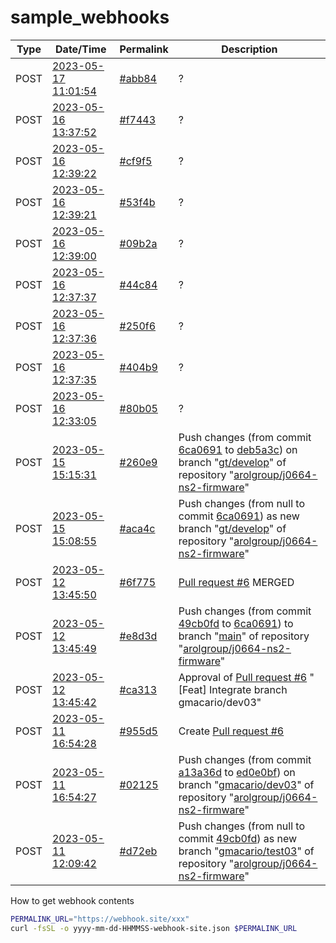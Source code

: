 # sample_webhooks

Type | Date/Time | Permalink | Description
-----|-----------|------|--------------
POST | [2023-05-17 11:01:54](2023-05-17-110154-webhook-site.json) | [#abb84](https://webhook.site/token/8dbfa1bc-03ff-46e4-a638-a6f7503e7334/request/abb84c4a-0161-4153-bd08-edc4a4b30be8/raw) | ?
POST | [2023-05-16 13:37:52](2023-05-16-133752-webhook-site.json) | [#f7443](https://webhook.site/token/8dbfa1bc-03ff-46e4-a638-a6f7503e7334/request/f74439d5-2985-4acf-9bd7-ce68d4f399ba/raw) | ?
POST | [2023-05-16 12:39:22](2023-05-16-123922-webhook-site.json) | [#cf9f5](https://webhook.site/token/8dbfa1bc-03ff-46e4-a638-a6f7503e7334/request/cf9f5f2a-f01c-4e14-a72c-89aa03294343/raw) | ?
POST | [2023-05-16 12:39:21](2023-05-16-123921-webhook-site.json) | [#53f4b](https://webhook.site/token/8dbfa1bc-03ff-46e4-a638-a6f7503e7334/request/53f4badb-9b4f-49da-ae9b-c5657e50d603/raw) | ?
POST | [2023-05-16 12:39:00](2023-05-16-123900-webhook-site.json) | [#09b2a](https://webhook.site/token/8dbfa1bc-03ff-46e4-a638-a6f7503e7334/request/09b2a807-9bb6-4ea5-8a3a-9078edcc98f8/raw) | ?
POST | [2023-05-16 12:37:37](2023-05-16-123737-webhook-site.json) | [#44c84](https://webhook.site/token/8dbfa1bc-03ff-46e4-a638-a6f7503e7334/request/44c8479a-da99-45f9-b548-9c3e1a2ad581/raw) | ?
POST | [2023-05-16 12:37:36](2023-05-16-123736-webhook-site.json) | [#250f6](https://webhook.site/token/8dbfa1bc-03ff-46e4-a638-a6f7503e7334/request/250f6536-57a0-4f90-9099-d9a6fdff191b/raw) | ?
POST | [2023-05-16 12:37:35](2023-05-16-123735-webhook-site.json) | [#404b9](https://webhook.site/token/8dbfa1bc-03ff-46e4-a638-a6f7503e7334/request/404b9048-5953-41de-9302-e9d331645ae2/raw) | ?
POST | [2023-05-16 12:33:05](2023-05-16-123305-webhook-site.json) | [#80b05](https://webhook.site/token/8dbfa1bc-03ff-46e4-a638-a6f7503e7334/request/80b05b26-9454-4ce7-b7a5-07c659dcb61b/raw) | ?
POST | [2023-05-15 15:15:31](2023-05-15-151531-webhook-site.json) | [#260e9](https://webhook.site/token/8dbfa1bc-03ff-46e4-a638-a6f7503e7334/request/260e9f6c-c04c-4b29-ba08-c243e4f25e72/raw) | Push changes (from commit [6ca0691](https://bitbucket.org/arolgroup/j0664-ns2-firmware/commits/6ca0691239785a619fa1dce7bf1073f50499cd60) to [deb5a3c](https://bitbucket.org/arolgroup/j0664-ns2-firmware/commits/deb5a3c03cd718680d5639bdceac9409f47f974c)) on branch "[gt/develop](https://bitbucket.org/arolgroup/j0664-ns2-firmware/branch/gt/develop)" of repository "[arolgroup/j0664-ns2-firmware](https://bitbucket.org/arolgroup/j0664-ns2-firmware/)"
POST | [2023-05-15 15:08:55](2023-05-15-150855-webhook-site.json) | [#aca4c](https://webhook.site/token/8dbfa1bc-03ff-46e4-a638-a6f7503e7334/request/aca4cc2e-e37b-4eef-b18a-63fd5301cfdc/raw) | Push changes (from null to commit [6ca0691](https://bitbucket.org/arolgroup/j0664-ns2-firmware/commits/6ca0691239785a619fa1dce7bf1073f50499cd60)) as new branch "[gt/develop](https://bitbucket.org/arolgroup/j0664-ns2-firmware/branch/gt/develop)" of repository "[arolgroup/j0664-ns2-firmware](https://bitbucket.org/arolgroup/j0664-ns2-firmware/)"
POST | [2023-05-12 13:45:50](2023-05-12-134550-webhook-site.json) | [#6f775](https://webhook.site/#/8dbfa1bc-03ff-46e4-a638-a6f7503e7334/request/6f775d81-43dc-4c28-86ab-9f667a9bb004/1) | [Pull request #6](https://bitbucket.org/arolgroup/j0664-ns2-firmware/pull-requests/6) MERGED
POST | [2023-05-12 13:45:49](2023-05-12-134549-webhook-site.json) | [#e8d3d](https://webhook.site/#/8dbfa1bc-03ff-46e4-a638-a6f7503e7334/request/e8d3d556-14eb-41f1-abf5-e2ee03d15ab5/1) | Push changes (from commit [49cb0fd](https://bitbucket.org/arolgroup/j0664-ns2-firmware/commits/49cb0fd6590af14dbfb717d0e801f325362af5d9) to [6ca0691](https://bitbucket.org/arolgroup/j0664-ns2-firmware/commits/6ca0691239785a619fa1dce7bf1073f50499cd60)) to branch "[main](https://bitbucket.org/arolgroup/j0664-ns2-firmware/branch/main)" of repository "[arolgroup/j0664-ns2-firmware](https://bitbucket.org/arolgroup/j0664-ns2-firmware/)"
POST | [2023-05-12 13:45:42](2023-05-12-134542-webhook-site.json) | [#ca313](https://webhook.site/#/8dbfa1bc-03ff-46e4-a638-a6f7503e7334/ca313f4f-715c-44a0-8416-810eb48d990e/1) | Approval of [Pull request #6](https://bitbucket.org/arolgroup/j0664-ns2-firmware/pull-requests/6) "[Feat] Integrate branch gmacario/dev03"
POST | [2023-05-11 16:54:28](2023-05-11-165428-webhook-site.json) | [#955d5](https://webhook.site/#/8dbfa1bc-03ff-46e4-a638-a6f7503e7334/955d568f-b6c4-4cbd-865d-96e98f9de22d/1) | Create [Pull request #6](https://bitbucket.org/arolgroup/j0664-ns2-firmware/pull-requests/6)
POST | [2023-05-11 16:54:27](2023-05-11-165427-webhook-site.json) | [#02125](https://webhook.site/#/8dbfa1bc-03ff-46e4-a638-a6f7503e7334/02125c1b-de30-451e-bb22-c206ba7aef57/1) | Push changes (from commit [a13a36d](https://bitbucket.org/arolgroup/j0664-ns2-firmware/commits/a13a36d2655a635df8a672f61b07fc3f1df25730) to [ed0e0bf](https://bitbucket.org/arolgroup/j0664-ns2-firmware/commits/ed0e0bfd9a94bcfab2b7bafb49a801be4eb9fbab)) on branch "[gmacario/dev03](https://bitbucket.org/arolgroup/j0664-ns2-firmware/branch/gmacario/dev03)" of repository "[arolgroup/j0664-ns2-firmware](https://bitbucket.org/arolgroup/j0664-ns2-firmware/)"
POST | [2023-05-11 12:09:42](2023-05-11-120942-webhook-site.json) | [#d72eb](https://webhook.site/#/8dbfa1bc-03ff-46e4-a638-a6f7503e7334/d72eb8bd-0e82-4d28-ad51-51e56496f47b/1) | Push changes (from null to commit [49cb0fd](https://bitbucket.org/arolgroup/j0664-ns2-firmware/commits/49cb0fd6590af14dbfb717d0e801f325362af5d9)) as new branch "[gmacario/test03](https://bitbucket.org/arolgroup/j0664-ns2-firmware/branch/gmacario/test03)" of repository "[arolgroup/j0664-ns2-firmware](https://bitbucket.org/arolgroup/j0664-ns2-firmware/)"

How to get webhook contents

```bash
PERMALINK_URL="https://webhook.site/xxx"
curl -fsSL -o yyyy-mm-dd-HHMMSS-webhook-site.json $PERMALINK_URL
```

<!-- EOF -->